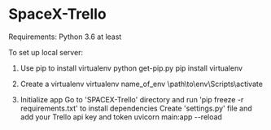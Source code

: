 # SpaceX-Trello

Requirements:
Python 3.6 at least

To set up local server:

1. Use pip to install virtualenv
python get-pip.py
pip install virtualenv

2. Create a virtualenv
virtualenv name_of_env
\path\to\env\Scripts\activate

3. Initialize app
Go to 'SPACEX-Trello' directory and run 'pip freeze -r requirements.txt' to install dependencies
Create 'settings.py' file and add your Trello api key and token
uvicorn main:app --reload